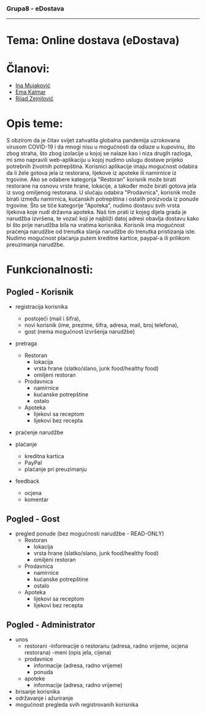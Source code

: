 ### Grupa8 - eDostava
----------------------

# Tema: Online dostava (eDostava)



# Članovi:


* [Ina Mujaković](https://github.com/inamujakovic)
* [Ema Kalmar](https://github.com/ekalmar1)
* [Rijad Zejnilović](https://github.com/Riqui10)

# Opis teme:

S obzirom da je čitav svijet zahvatila globalna pandemija uzrokovana virusom COVID-19 i da mnogi nisu u mogućnosti da odlaze u kupovinu, što zbog straha,
što zbog izolacije u kojoj se nalaze kao i niza drugih razloga, mi smo napravili web-aplikaciju u kojoj nudimo uslugu dostave prijeko potrebnih životnih potrepština.
Korisnici aplikacije imaju mogućnost odabira da li žele gotova jela iz restorana, lijekove iz apoteke ili namirnice iz trgovine.
Ako se odabere kategorija "Restoran" korisnik može birati restorane na osnovu vrste hrane, lokacije, a također može birati gotova jela iz svog omiljenog restorana.
U slučaju odabira "Prodavnica", korisnik može birati između namirnica, kućanskih potrepština i ostalih proizvoda iz ponude trgovine.
Što se tiče kategorije "Apoteka", nudimo dostavu svih vrsta lijekova koje nudi državna apoteka.
Naš tim prati iz kojeg dijela grada je narudžba izvršena, te vozač koji je najbliži datoj adresi obavlja dostavu kako bi što prije narudžba bila na vratima korisnika.
Korisnik ima mogućnost praćenja narudžbe od trenutka slanja narudžbe do trenutka pristizanja iste.
Nudimo mogućnost plaćanja putem kreditne kartice, paypal-a ili prilikom preuzimanja narudžbe. 

# Funkcionalnosti:

## Pogled - Korisnik
* registracija korisnika 
	- postojeći (mail i šifra),
	- novi korisnik (ime, prezime, šifra, adresa, mail, broj telefona),
	- gost (nema mogućnost izvršenja narudžbe)
* pretraga
	- Restoran
		- lokacija
		- vrsta hrane (slatko/slano, junk food/healthy food)
		- omiljeni restoran
	- Prodavnica
		- namirnice
		- kućanske potrepštine
		- ostalo
	- Apoteka
		- lijekovi sa receptom
		- lijekovi bez recepta  
 
* praćenje narudžbe
* plaćanje
	- kreditna kartica
	- PayPal
	- plaćanje pri preuzimanju
* feedback
	- ocjena
	- komentar

## Pogled - Gost
* pregled ponude (bez mogućnosti narudžbe - READ-ONLY)
	- Restoran
		- lokacija
		- vrsta hrane (slatko/slano, junk food/healthy food)
		- omiljeni restoran
	- Prodavnica
		- namirnice
		- kućanske potrepštine
		- ostalo
	- Apoteka
		- lijekovi sa receptom
		- lijekovi bez recepta

## Pogled - Administrator
* unos
	- restorani
		-informacije o restoranu (adresa, radno vrijeme, ocjena restorana)
		-meni (opis jela, cijena)
	- prodavnice
		- informacije (adresa, radno vrijeme)
		- ponuda
	- apoteke
		- informacije (adresa, radno vrijeme)
* brisanje korisnika
* održavanje i ažuriranje 
* mogućnost pregleda svih registrovanih korisnika
